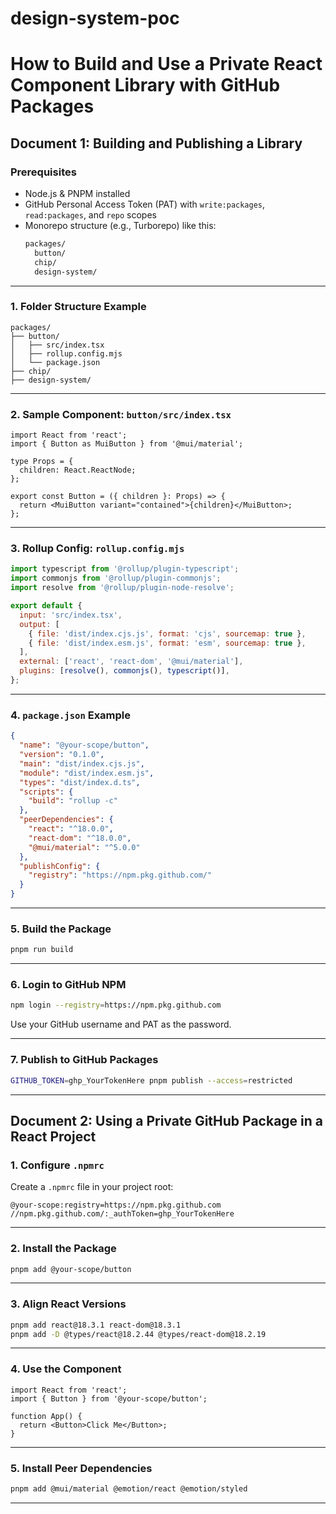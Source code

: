 # design-system-poc
# How to Build and Use a Private React Component Library with GitHub Packages

## Document 1: Building and Publishing a Library

###  Prerequisites

- Node.js & PNPM installed
- GitHub Personal Access Token (PAT) with `write:packages`, `read:packages`, and `repo` scopes
- Monorepo structure (e.g., Turborepo) like this:
  ```bash
  packages/
    button/
    chip/
    design-system/
  ```

---

### 1. Folder Structure Example

```
packages/
├── button/
│   ├── src/index.tsx
│   ├── rollup.config.mjs
│   └── package.json
├── chip/
├── design-system/
```

---

### 2. Sample Component: `button/src/index.tsx`

```tsx
import React from 'react';
import { Button as MuiButton } from '@mui/material';

type Props = {
  children: React.ReactNode;
};

export const Button = ({ children }: Props) => {
  return <MuiButton variant="contained">{children}</MuiButton>;
};
```

---

### 3. Rollup Config: `rollup.config.mjs`

```js
import typescript from '@rollup/plugin-typescript';
import commonjs from '@rollup/plugin-commonjs';
import resolve from '@rollup/plugin-node-resolve';

export default {
  input: 'src/index.tsx',
  output: [
    { file: 'dist/index.cjs.js', format: 'cjs', sourcemap: true },
    { file: 'dist/index.esm.js', format: 'esm', sourcemap: true },
  ],
  external: ['react', 'react-dom', '@mui/material'],
  plugins: [resolve(), commonjs(), typescript()],
};
```

---

### 4. `package.json` Example

```json
{
  "name": "@your-scope/button",
  "version": "0.1.0",
  "main": "dist/index.cjs.js",
  "module": "dist/index.esm.js",
  "types": "dist/index.d.ts",
  "scripts": {
    "build": "rollup -c"
  },
  "peerDependencies": {
    "react": "^18.0.0",
    "react-dom": "^18.0.0",
    "@mui/material": "^5.0.0"
  },
  "publishConfig": {
    "registry": "https://npm.pkg.github.com/"
  }
}
```

---

### 5. Build the Package

```bash
pnpm run build
```

---

### 6. Login to GitHub NPM

```bash
npm login --registry=https://npm.pkg.github.com
```

Use your GitHub username and PAT as the password.

---

### 7. Publish to GitHub Packages

```bash
GITHUB_TOKEN=ghp_YourTokenHere pnpm publish --access=restricted
```

---

## Document 2: Using a Private GitHub Package in a React Project

### 1. Configure `.npmrc`

Create a `.npmrc` file in your project root:

```
@your-scope:registry=https://npm.pkg.github.com
//npm.pkg.github.com/:_authToken=ghp_YourTokenHere
```

---

### 2. Install the Package

```bash
pnpm add @your-scope/button
```

---

### 3. Align React Versions

```bash
pnpm add react@18.3.1 react-dom@18.3.1
pnpm add -D @types/react@18.2.44 @types/react-dom@18.2.19
```

---

### 4. Use the Component

```tsx
import React from 'react';
import { Button } from '@your-scope/button';

function App() {
  return <Button>Click Me</Button>;
}
```

---

### 5. Install Peer Dependencies

```bash
pnpm add @mui/material @emotion/react @emotion/styled
```

---


